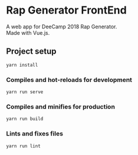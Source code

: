 # Rap Generator FrontEnd
A web app for DeeCamp 2018 Rap Generator.  
Made with Vue.js.  
## Project setup
```
yarn install
```

### Compiles and hot-reloads for development
```
yarn run serve
```

### Compiles and minifies for production
```
yarn run build
```

### Lints and fixes files
```
yarn run lint
```
